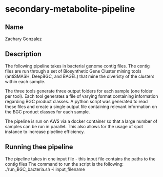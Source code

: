 # secondary-metabolite-pipeline

## Name
Zachary Gonzalez

## Description
The following pipeline takes in bacterial genome contig files. The contig files are run through a set of Biosynthetic Gene Cluster mining tools (antiSMASH, DeepBGC, and BAGEL) that mine the diveristy of the clusters within each sample. 

The three tools generate three output folders for each sample (one folder per tool). Each tool generates a file of varying format containing information regarding BGC product classes. A python script was generated to read these files and create a single output file containing relevant information on the BGC product classes for each sample. 

The pipeline is run on AWS via a docker container so that a large number of samples can be run in parallel. This also allows for the usage of spot instance to increase pipeline efficiency. 

## Running thee pipeline
The pipeline takes in one input file - this input file contains the paths to the contig files
The command to run the script is the following:
./run_BGC_bacteria.sh -i input_filename
